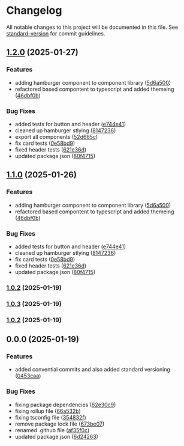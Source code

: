 # Changelog

All notable changes to this project will be documented in this file. See [standard-version](https://github.com/conventional-changelog/standard-version) for commit guidelines.

## [1.2.0](https://github.com/pdjenera/component-library/compare/v1.0.3...v1.2.0) (2025-01-27)


### Features

* adding hamburger component to component library ([5d6a500](https://github.com/pdjenera/component-library/commit/5d6a500e820fe1033efd7811092ad58d5394b0da))
* refactored based compontent to typescript and added themeing ([46dbf0b](https://github.com/pdjenera/component-library/commit/46dbf0bb29b0079a036d6550f15df7d04d1d58fc))


### Bug Fixes

* added tests for button and header ([e744e41](https://github.com/pdjenera/component-library/commit/e744e4185f24ac41ce15c09534cd0e47641ff711))
* cleaned up hamburger stlying ([8147236](https://github.com/pdjenera/component-library/commit/81472363caaa72c140d200888262314b466ff735))
* export all components ([52d685c](https://github.com/pdjenera/component-library/commit/52d685cf5491c037fc02903e22ebf93683f6a72e))
* fix card tests ([0e58bd9](https://github.com/pdjenera/component-library/commit/0e58bd96b0d3ebc4da69d40c7e717d265da5946d))
* fixed header tests ([621e36d](https://github.com/pdjenera/component-library/commit/621e36d55556b42caba1820f835bdd8d80a74905))
* updated package.json ([80f4715](https://github.com/pdjenera/component-library/commit/80f47158a11b1f4047f90dfe94526ac850cfa23f))

## [1.1.0](https://github.com/pdjenera/component-library/compare/v1.0.3...v1.1.0) (2025-01-26)


### Features

* adding hamburger component to component library ([5d6a500](https://github.com/pdjenera/component-library/commit/5d6a500e820fe1033efd7811092ad58d5394b0da))
* refactored based compontent to typescript and added themeing ([46dbf0b](https://github.com/pdjenera/component-library/commit/46dbf0bb29b0079a036d6550f15df7d04d1d58fc))


### Bug Fixes

* added tests for button and header ([e744e41](https://github.com/pdjenera/component-library/commit/e744e4185f24ac41ce15c09534cd0e47641ff711))
* cleaned up hamburger stlying ([8147236](https://github.com/pdjenera/component-library/commit/81472363caaa72c140d200888262314b466ff735))
* fix card tests ([0e58bd9](https://github.com/pdjenera/component-library/commit/0e58bd96b0d3ebc4da69d40c7e717d265da5946d))
* fixed header tests ([621e36d](https://github.com/pdjenera/component-library/commit/621e36d55556b42caba1820f835bdd8d80a74905))
* updated package.json ([80f4715](https://github.com/pdjenera/component-library/commit/80f47158a11b1f4047f90dfe94526ac850cfa23f))

### [1.0.2](https://github.com/pdjenera/component-library/compare/v1.0.3...v1.0.2) (2025-01-19)

### [1.0.3](https://github.com/pdjenera/component-library/compare/v1.0.2...v1.0.3) (2025-01-19)

### [1.0.2](https://github.com/pdjenera/component-library/compare/v0.0.0...v1.0.2) (2025-01-19)

## 0.0.0 (2025-01-19)


### Features

* added convential commits and also added standard versioning ([0453caa](https://github.com/pdjenera/component-library/commit/0453caa923dbda6274803a95b4c9ead03bcf461f))


### Bug Fixes

* fixing package dependencies ([62e30c9](https://github.com/pdjenera/component-library/commit/62e30c9f97606d1a06e5feacb41622507450929b))
* fixing rollup file ([66a532b](https://github.com/pdjenera/component-library/commit/66a532b28c410f47ed361acbd863c0f1e1d46c21))
* fixing tsconfig file ([354832f](https://github.com/pdjenera/component-library/commit/354832feb676223d1cdd37ffb3bf4118d97d9794))
* remove package lock file ([673be07](https://github.com/pdjenera/component-library/commit/673be0738f1644260b6fd6e80d5e5902f54e71da))
* renamed .github file ([af35f0c](https://github.com/pdjenera/component-library/commit/af35f0c395f46f0a37670224170669e3ba06dc8c))
* updated package.json ([6d24263](https://github.com/pdjenera/component-library/commit/6d2426322732a208e13e9f99062e8d9f89104b8e))

